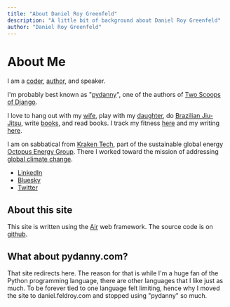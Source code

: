 ```yaml
---
title: "About Daniel Roy Greenfeld"
description: "A little bit of background about Daniel Roy Greenfeld"
author: "Daniel Roy Greenfeld"
---
```


# About Me

I am a [coder](https://github.com/pydanny), [author](/books), and speaker.

I'm probably best known as "[pydanny](https://www.google.com/search?q=pydanny)", one of the authors of [Two Scoops of Django](/books/tech). 

I love to hang out with my [wife](https://audrey.feldroy.com/), play with my [daughter](/tags/uma), do [Brazilian Jiu-Jitsu](https://en.wikipedia.org/wiki/Brazilian_jiu-jitsu), write [books](/books), and read books. I track my fitness [here](/fitness) and my writing [here](/writing-stats).

I am on sabbatical from [Kraken Tech](https://kraken.tech/), part of the sustainable global energy  [Octopus Energy Group](https://octopusenergy.group/). There I worked toward the mission of addressing [global climate change](/tags/climate-change).

- [LinkedIn](https://www.linkedin.com/in/danielfeldroy/)
- [Bluesky](https://bsky.app/profile/pydanny.bsky.social)
- [Twitter](https://twitter.com/pydanny)

## About this site

This site is written using the [Air](https://github.com/feldroy/air) web framework. The source code is on [github](https://github.com/pydanny/daniel-blog-air).

## What about pydanny.com?

That site redirects here. The reason for that is while I'm a huge fan of the Python programming language, there are other languages that I like just as much. To be forever tied to one language felt limiting, hence why I moved the site to daniel.feldroy.com and stopped using "pydanny" so much.
